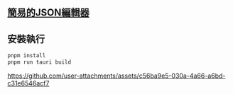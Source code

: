 ## [簡易的JSON編輯器](https://jsoneditoronline.org/)

## 安裝執行
```bash
pnpm install
pnpm run tauri build
```

https://github.com/user-attachments/assets/c56ba9e5-030a-4a66-a6bd-c31e6546acf7
